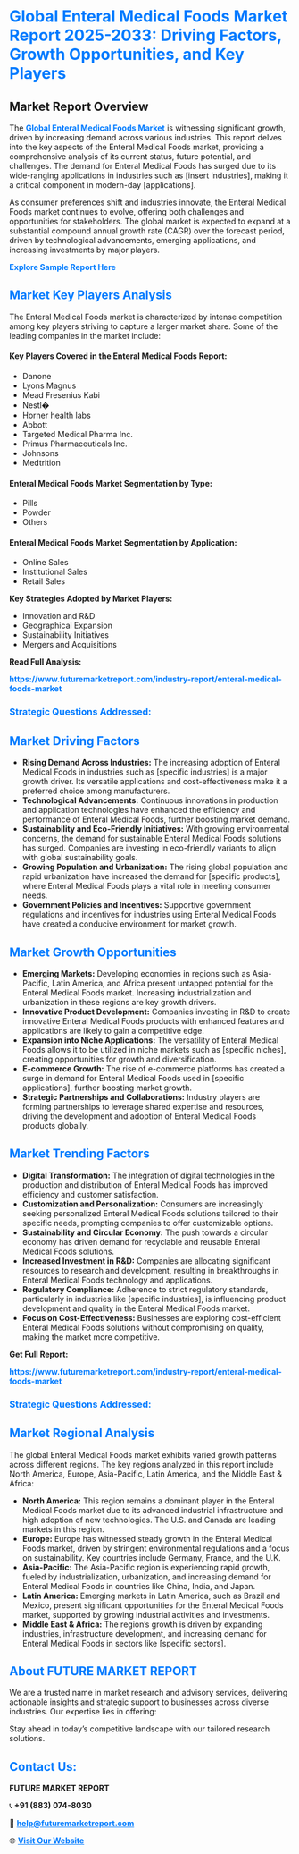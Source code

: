 <h1 style="color: #007BFF;">Global Enteral Medical Foods Market Report 2025-2033: Driving Factors, Growth Opportunities, and Key Players</h1>

<section id="overview">
<h2>Market Report Overview</h2>
<p>The <a href="https://www.futuremarketreport.com/industry-report/enteral-medical-foods-market" style="color: #007BFF; text-decoration: none;"><strong>Global Enteral Medical Foods Market</strong></a> is witnessing significant growth, driven by increasing demand across various industries. This report delves into the key aspects of the Enteral Medical Foods market, providing a comprehensive analysis of its current status, future potential, and challenges. The demand for Enteral Medical Foods has surged due to its wide-ranging applications in industries such as [insert industries], making it a critical component in modern-day [applications].</p>
<p>As consumer preferences shift and industries innovate, the Enteral Medical Foods market continues to evolve, offering both challenges and opportunities for stakeholders. The global market is expected to expand at a substantial compound annual growth rate (CAGR) over the forecast period, driven by technological advancements, emerging applications, and increasing investments by major players.</p>
</section>

<section id="overview">
<p><a href="https://www.futuremarketreport.com/request-sample/reportId=79732" style="color: #007BFF; text-decoration: none;"><strong>Explore Sample Report Here</strong></a></p>
</section>

<section id="key-players">
<h2 style="color: #007BFF;">Market Key Players Analysis</h2>
<p>The Enteral Medical Foods market is characterized by intense competition among key players striving to capture a larger market share. Some of the leading companies in the market include:</p>
<h4>Key Players Covered in the Enteral Medical Foods Report:</h4>
<ul><li>Danone</li><li>Lyons Magnus</li><li>Mead Fresenius Kabi</li><li>Nestl�</li><li>Horner health labs</li><li>Abbott</li><li>Targeted Medical Pharma Inc.</li><li>Primus Pharmaceuticals Inc.</li><li>Johnsons</li><li>Medtrition</li></ul>
<h4>Enteral Medical Foods Market Segmentation by Type:</h4>
<ul><li>Pills</li><li>Powder</li><li>Others</li></ul>

<h4>Enteral Medical Foods Market Segmentation by Application:</h4>
<ul><li>Online Sales</li><li>Institutional Sales</li><li>Retail Sales</li></ul>
<p><strong>Key Strategies Adopted by Market Players:</strong></p>
<ul>
<li>Innovation and R&D</li>
<li>Geographical Expansion</li>
<li>Sustainability Initiatives</li>
<li>Mergers and Acquisitions</li>
</ul>
</section>

<section>
<p><strong>Read Full Analysis: </strong></p><a href="https://www.futuremarketreport.com/industry-report/enteral-medical-foods-market" style="color: #007BFF; text-decoration: none;"><strong>https://www.futuremarketreport.com/industry-report/enteral-medical-foods-market</strong></a>
<h3 style="color: #007BFF;">Strategic Questions Addressed:</h3>
</section>

<section id="driving-factors">
<h2 style="color: #007BFF;">Market Driving Factors</h2>
<ul>
<li><strong>Rising Demand Across Industries:</strong> The increasing adoption of Enteral Medical Foods in industries such as [specific industries] is a major growth driver. Its versatile applications and cost-effectiveness make it a preferred choice among manufacturers.</li>
<li><strong>Technological Advancements:</strong> Continuous innovations in production and application technologies have enhanced the efficiency and performance of Enteral Medical Foods, further boosting market demand.</li>
<li><strong>Sustainability and Eco-Friendly Initiatives:</strong> With growing environmental concerns, the demand for sustainable Enteral Medical Foods solutions has surged. Companies are investing in eco-friendly variants to align with global sustainability goals.</li>
<li><strong>Growing Population and Urbanization:</strong> The rising global population and rapid urbanization have increased the demand for [specific products], where Enteral Medical Foods plays a vital role in meeting consumer needs.</li>
<li><strong>Government Policies and Incentives:</strong> Supportive government regulations and incentives for industries using Enteral Medical Foods have created a conducive environment for market growth.</li>
</ul>
</section>

<section id="growth-opportunities">
<h2 style="color: #007BFF;">Market Growth Opportunities</h2>
<ul>
<li><strong>Emerging Markets:</strong> Developing economies in regions such as Asia-Pacific, Latin America, and Africa present untapped potential for the Enteral Medical Foods market. Increasing industrialization and urbanization in these regions are key growth drivers.</li>
<li><strong>Innovative Product Development:</strong> Companies investing in R&D to create innovative Enteral Medical Foods products with enhanced features and applications are likely to gain a competitive edge.</li>
<li><strong>Expansion into Niche Applications:</strong> The versatility of Enteral Medical Foods allows it to be utilized in niche markets such as [specific niches], creating opportunities for growth and diversification.</li>
<li><strong>E-commerce Growth:</strong> The rise of e-commerce platforms has created a surge in demand for Enteral Medical Foods used in [specific applications], further boosting market growth.</li>
<li><strong>Strategic Partnerships and Collaborations:</strong> Industry players are forming partnerships to leverage shared expertise and resources, driving the development and adoption of Enteral Medical Foods products globally.</li>
</ul>
</section>

<section id="trending-factors">
<h2 style="color: #007BFF;">Market Trending Factors</h2>
<ul>
<li><strong>Digital Transformation:</strong> The integration of digital technologies in the production and distribution of Enteral Medical Foods has improved efficiency and customer satisfaction.</li>
<li><strong>Customization and Personalization:</strong> Consumers are increasingly seeking personalized Enteral Medical Foods solutions tailored to their specific needs, prompting companies to offer customizable options.</li>
<li><strong>Sustainability and Circular Economy:</strong> The push towards a circular economy has driven demand for recyclable and reusable Enteral Medical Foods solutions.</li>
<li><strong>Increased Investment in R&D:</strong> Companies are allocating significant resources to research and development, resulting in breakthroughs in Enteral Medical Foods technology and applications.</li>
<li><strong>Regulatory Compliance:</strong> Adherence to strict regulatory standards, particularly in industries like [specific industries], is influencing product development and quality in the Enteral Medical Foods market.</li>
<li><strong>Focus on Cost-Effectiveness:</strong> Businesses are exploring cost-efficient Enteral Medical Foods solutions without compromising on quality, making the market more competitive.</li>
</ul>
</section>

<section>
<p><strong>Get Full Report: </strong></p><a href="https://www.futuremarketreport.com/industry-report/enteral-medical-foods-market" style="color: #007BFF; text-decoration: none;"><strong>https://www.futuremarketreport.com/industry-report/enteral-medical-foods-market</strong></a>
<h3 style="color: #007BFF;">Strategic Questions Addressed:</h3>
</section>


<section id="regional-analysis">
<h2 style="color: #007BFF;">Market Regional Analysis</h2>
<p>The global Enteral Medical Foods market exhibits varied growth patterns across different regions. The key regions analyzed in this report include North America, Europe, Asia-Pacific, Latin America, and the Middle East & Africa:</p>
<ul>
<li><strong>North America:</strong> This region remains a dominant player in the Enteral Medical Foods market due to its advanced industrial infrastructure and high adoption of new technologies. The U.S. and Canada are leading markets in this region.</li>
<li><strong>Europe:</strong> Europe has witnessed steady growth in the Enteral Medical Foods market, driven by stringent environmental regulations and a focus on sustainability. Key countries include Germany, France, and the U.K.</li>
<li><strong>Asia-Pacific:</strong> The Asia-Pacific region is experiencing rapid growth, fueled by industrialization, urbanization, and increasing demand for Enteral Medical Foods in countries like China, India, and Japan.</li>
<li><strong>Latin America:</strong> Emerging markets in Latin America, such as Brazil and Mexico, present significant opportunities for the Enteral Medical Foods market, supported by growing industrial activities and investments.</li>
<li><strong>Middle East & Africa:</strong> The region’s growth is driven by expanding industries, infrastructure development, and increasing demand for Enteral Medical Foods in sectors like [specific sectors].</li>
</ul>
</section>

<footer>
<h2 style="color: #007BFF;">About FUTURE MARKET REPORT</h2>
<p>We are a trusted name in market research and advisory services, delivering actionable insights and strategic support to businesses across diverse industries. Our expertise lies in offering:</p>

<p>Stay ahead in today’s competitive landscape with our tailored research solutions.</p>

<h2 style="color: #007BFF;">Contact Us:</h2>
<p><strong>FUTURE MARKET REPORT</strong></p>
<p>📞 <strong>+91 (883) 074-8030</strong></p>
<p>📧 <strong><a href="mailto:help@futuremarketreport.com" style="color: #007BFF;">help@futuremarketreport.com</a></strong></p>
<p>🌐 <strong><a href="https://www.futuremarketreport.com/" style="color: #007BFF;">Visit Our Website</a></strong></p>
</footer>